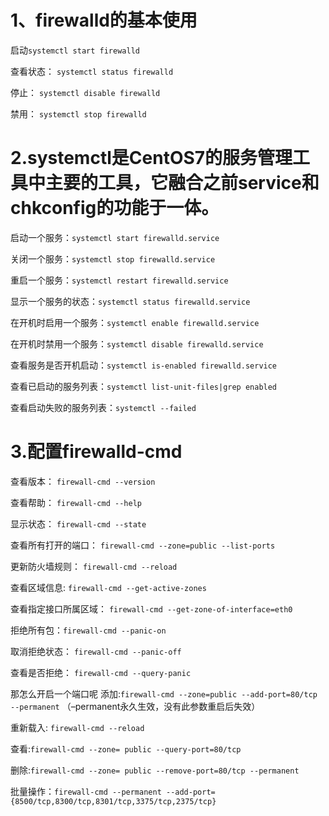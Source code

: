# 1、firewalld的基本使用

启动`systemctl start firewalld`

查看状态： `systemctl status firewalld`

停止： `systemctl disable firewalld`

禁用： `systemctl stop firewalld`

# 2.systemctl是CentOS7的服务管理工具中主要的工具，它融合之前service和chkconfig的功能于一体。

启动一个服务：`systemctl start firewalld.service`

关闭一个服务：`systemctl stop firewalld.service`

重启一个服务：`systemctl restart firewalld.service`

显示一个服务的状态：`systemctl status firewalld.service`

在开机时启用一个服务：`systemctl enable firewalld.service`

在开机时禁用一个服务：`systemctl disable firewalld.service`

查看服务是否开机启动：`systemctl is-enabled firewalld.service`

查看已启动的服务列表：`systemctl list-unit-files|grep enabled`

查看启动失败的服务列表：`systemctl --failed`

# 3.配置firewalld-cmd

查看版本： `firewall-cmd --version`

查看帮助： `firewall-cmd --help`

显示状态： `firewall-cmd --state`

查看所有打开的端口： `firewall-cmd --zone=public --list-ports`

更新防火墙规则： `firewall-cmd --reload`

查看区域信息: `firewall-cmd --get-active-zones`

查看指定接口所属区域： `firewall-cmd --get-zone-of-interface=eth0`

拒绝所有包：`firewall-cmd --panic-on`

取消拒绝状态： `firewall-cmd --panic-off`

查看是否拒绝： `firewall-cmd --query-panic`

那怎么开启一个端口呢
添加:`firewall-cmd --zone=public --add-port=80/tcp --permanent`
（–permanent永久生效，没有此参数重启后失效）

重新载入: `firewall-cmd --reload`

查看:`firewall-cmd --zone= public --query-port=80/tcp`

删除:`firewall-cmd --zone= public --remove-port=80/tcp --permanent`

批量操作：`firewall-cmd --permanent --add-port={8500/tcp,8300/tcp,8301/tcp,3375/tcp,2375/tcp}`